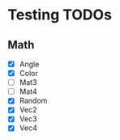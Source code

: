 # Testing TODOs

## Math
- [x] Angle
- [x] Color
- [ ] Mat3
- [ ] Mat4
- [x] Random
- [x] Vec2
- [x] Vec3
- [x] Vec4
